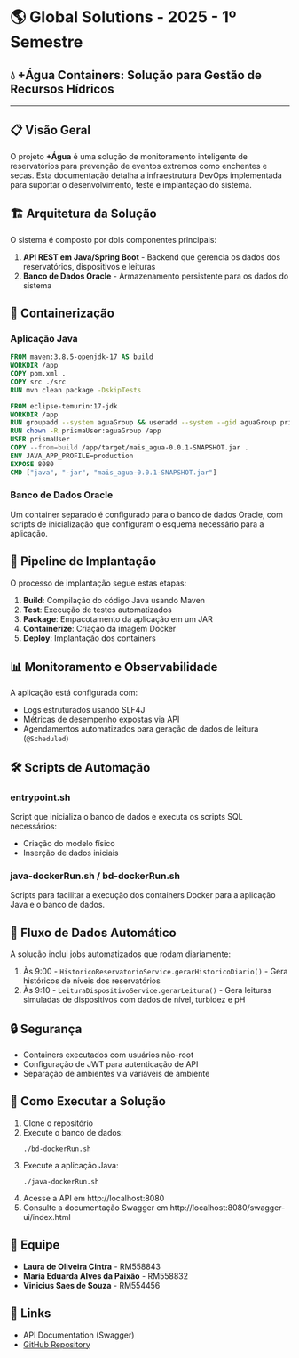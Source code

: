 # 🌎 Global Solutions - 2025 - 1º Semestre
## 💧 +Água Containers: Solução para Gestão de Recursos Hídricos
---
## 📋 Visão Geral

O projeto **+Água** é uma solução de monitoramento inteligente de reservatórios para prevenção de eventos extremos como enchentes e secas. Esta documentação detalha a infraestrutura DevOps implementada para suportar o desenvolvimento, teste e implantação do sistema.

## 🏗️ Arquitetura da Solução

O sistema é composto por dois componentes principais:

1. **API REST em Java/Spring Boot** - Backend que gerencia os dados dos reservatórios, dispositivos e leituras
2. **Banco de Dados Oracle** - Armazenamento persistente para os dados do sistema

## 🐳 Containerização

### Aplicação Java

```dockerfile
FROM maven:3.8.5-openjdk-17 AS build
WORKDIR /app
COPY pom.xml .
COPY src ./src
RUN mvn clean package -DskipTests

FROM eclipse-temurin:17-jdk
WORKDIR /app
RUN groupadd --system aguaGroup && useradd --system --gid aguaGroup prismaUser
RUN chown -R prismaUser:aguaGroup /app
USER prismaUser
COPY --from=build /app/target/mais_agua-0.0.1-SNAPSHOT.jar .
ENV JAVA_APP_PROFILE=production
EXPOSE 8080
CMD ["java", "-jar", "mais_agua-0.0.1-SNAPSHOT.jar"]
```

### Banco de Dados Oracle

Um container separado é configurado para o banco de dados Oracle, com scripts de inicialização que configuram o esquema necessário para a aplicação.

## 🚀 Pipeline de Implantação

O processo de implantação segue estas etapas:

1. **Build**: Compilação do código Java usando Maven
2. **Test**: Execução de testes automatizados
3. **Package**: Empacotamento da aplicação em um JAR
4. **Containerize**: Criação da imagem Docker
5. **Deploy**: Implantação dos containers

## 📊 Monitoramento e Observabilidade

A aplicação está configurada com:

- Logs estruturados usando SLF4J
- Métricas de desempenho expostas via API
- Agendamentos automatizados para geração de dados de leitura (`@Scheduled`)

## 🛠️ Scripts de Automação

### entrypoint.sh
Script que inicializa o banco de dados e executa os scripts SQL necessários:
- Criação do modelo físico
- Inserção de dados iniciais

### java-dockerRun.sh / bd-dockerRun.sh
Scripts para facilitar a execução dos containers Docker para a aplicação Java e o banco de dados.

## 🔄 Fluxo de Dados Automático

A solução inclui jobs automatizados que rodam diariamente:

1. Às 9:00 - `HistoricoReservatorioService.gerarHistoricoDiario()` - Gera históricos de níveis dos reservatórios
2. Às 9:10 - `LeituraDispositivoService.gerarLeitura()` - Gera leituras simuladas de dispositivos com dados de nível, turbidez e pH

## 🔒 Segurança

- Containers executados com usuários não-root
- Configuração de JWT para autenticação de API
- Separação de ambientes via variáveis de ambiente

## 🚦 Como Executar a Solução

1. Clone o repositório
2. Execute o banco de dados:
   ```
   ./bd-dockerRun.sh
   ```
3. Execute a aplicação Java:
   ```
   ./java-dockerRun.sh
   ```
4. Acesse a API em http://localhost:8080
5. Consulte a documentação Swagger em http://localhost:8080/swagger-ui/index.html

## 👥 Equipe

- **Laura de Oliveira Cintra** - RM558843
- **Maria Eduarda Alves da Paixão** - RM558832
- **Vinicius Saes de Souza** - RM554456

## 🔗 Links

- API Documentation (Swagger)
- [GitHub Repository](https://github.com/yourusername/DevOps-GlobalSolutions-2025)
